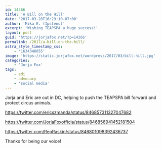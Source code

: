 ```yaml
---
id: 14366
title: 'A Bill on the Hill'
date: '2017-03-28T16:29:10-07:00'
author: 'Mika E. (Ipstenu)'
excerpt: 'Wishing TEAPSPA a huge success!'
layout: post
guid: 'https://jorjafox.net/?p=14366'
permalink: /2017/a-bill-on-the-hill/
astra_style_timestamp_css:
    - '1634348055'
image: 'https://static.jorjafox.net/wordpress/2017/03/bill-hill.jpg'
categories:
    - 'Jorja Fox'
tags:
    - adi
    - advocacy
    - 'social media'
---
```


Jorja and Eric are out in DC, helping to push the TEAPSPA bill forward and protect circus animals.

https://twitter.com/ericszmanda/status/846857311327047682

https://twitter.com/JorjaFoxofficia/status/846856941452181504

https://twitter.com/RepRaskin/status/846801098392436737

Thanks for being our voice!